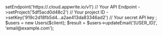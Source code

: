 <?php

use Appwrite\Client;
use Appwrite\Services\Users;

$client = new Client();

$client
    ->setEndpoint('https://<REGION>.cloud.appwrite.io/v1') // Your API Endpoint
    ->setProject('5df5acd0d48c2') // Your project ID
    ->setKey('919c2d18fb5d4...a2ae413da83346ad2') // Your secret API key
;

$users = new Users($client);

$result = $users->updateEmail('[USER_ID]', 'email@example.com');